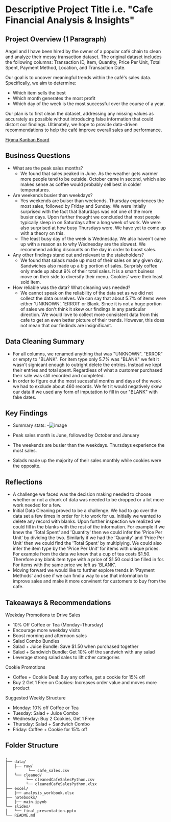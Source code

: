 # Descriptive Project Title i.e. "Cafe Financial Analysis & Insights" 

## Project Overview (1 Paragraph)
Angel and I have been hired by the owner of a popular café chain to clean and analyze their messy transaction dataset. The original dataset includes the following columns: Transaction ID, Item, Quantity, Price Per Unit, Total Spent, Payment Method, Location, and Transaction Date.

Our goal is to uncover meaningful trends within the café's sales data. Specifically, we aim to determine:

- Which item sells the best
- Which month generates the most profit
- Which day of the week is the most successful over the course of a year.
  
Our plan is to first clean the dataset, addressing any missing values as accurately as possible without introducing false information that could distort our findings. Ultimately, we hope to provide data-driven recommendations to help the café improve overall sales and performance.

[Figma Kanban Board](https://www.figma.com/board/juOigrlEdvkUQz318G1yUE/Mod1_Final-Project-Kaban-Board?node-id=0-1&t=9t959gGv1UOWJsVn-1)

## Business Questions 
- What are the peak sales months?
    - We found that sales peaked in June. As the weather gets warmer more people tend to be outside. October came in second, which also makes sense as coffee would probably sell best in colder temperatures.
- Are weekends busier than weekdays?
    - Yes weekends are buiser than weekends. Thursday experiences the most sales, followed by Friday and Sunday. We were intially surprised with the fact that Saturdays was not one of the more busier days. Upon further thought we concluded that most people typically sleep in on Saturdays after a long week of work. We were also surprised at how busy Thursdays were. We have yet to come up with a theory on this. 
    - The least busy day of the week is Wednesday. We also haven't came up with a reason as to why Wednesday are the slowest. We recommend adding discounts on the day in order to boost sales. 
- Any other findings stand out and relevant to the stakeholders?
    - We found that salads made up most of their sales on any given day. Sandwiches also made up a big portion of sales. Surprisly coffee only made up about 9% of their total sales. It is a smart buiness move on their side to diversify their menu.  Cookies' were their least sold item. 
- How reliable was the data?  What cleaning was needed?
    - We cannot speak on the reliability of the data set as we did not collect the data ourselves. We can say that about 5.7% of items were either 'UNKNOWN', 'ERROR' or Blank. Since it is not a huge portion of sales we don't think it skew our findings in any particular direction. We would love to collect more consistent data from this cafe to get an even better picture of their trends. However, this does not mean that our findinds are insignificant.

## Data Cleaning Summary 
- For all columns, we renamed anything that was "UNKNOWN". "ERROR" or empty to "BLANK". For item type only 5.7% was "BLANK" we felt it wasn't signicant enough to outright delete the entries. Instead we kept their entries and total spent. Regardless of what a customer purchased their sale was still recorded and completed. 
- In order to figure out the most sucessful months and days of the week we had to exclude about 460 records. We felt it would negatively skew our data if we used any form of imputation to fill in our "BLANK" with fake dates.

## Key Findings
- Summary stats:
    -![image](https://github.com/user-attachments/assets/6a99ed30-4a67-4ab4-ab60-3e5f255d3fdf)
 
- Peak sales month is June, followed by October and January
- The weekends are busier than the weekdays. Thursdays experience the most sales.
- Salads made up the majority of their sales monthly while cookies were the opposite.

## Reflections
- A challenge we faced was the decision making needed to choose whether or not a chunk of data was needed to be dropped or a lot more work needed for a few.
- Initial Data Cleaning proved to be a challenge. We had to go over the data set a few times in order for it to work for us. Initially we wanted to delete any record with blanks. Upon further inspection we realized we could fill in the blanks with the rest of the information. For example if we knew the 'Total Spent' and 'Quantity' then we could infer the 'Price Per Unit' by dividing the two. Similarly if we had the 'Quanity' and 'Price Per Unit' then we could find the 'Total Spent' by multiplying. We could also infer the item type by the 'Price Per Unit' for items with unique prices. For example from the data we knew that a cup of tea costs $1.50. Therefore any blank item type with a price of $1.50 could be filled in for. For items with the same price we left as 'BLANK'.
- Moving forward we would like to further explore trends in 'Payment Methods' and see if we can find a way to use that information to improve sales and make it more convinent for customers to buy from the cafe. 


## Takeaways & Recommendations 
Weekday Promotions to Drive Sales
  - 10% Off Coffee or Tea (Monday–Thursday)
  - Encourage more weekday visits
  - Boost morning and afternoon sales
  - Salad Combo Bundles
  - Salad + Juice Bundle: Save $1.50 when purchased together
  - Salad + Sandwich Bundle: Get 10% off the sandwich with any salad
  - Leverage strong salad sales to lift other categories

Cookie Promotions

  - Coffee + Cookie Deal: Buy any coffee, get a cookie for 15% off
  - Buy 2 Get 1 Free on Cookies: Increases order value and moves more product
    
Suggested Weekly Structure

  - Monday: 10% off Coffee or Tea
  - Tuesday: Salad + Juice Combo
  - Wednesday: Buy 2 Cookies, Get 1 Free
  - Thursday: Salad + Sandwich Combo
  - Friday: Coffee + Cookie for 15% off


## Folder Structure
```text
.
├── data/
│   ├── raw/
│         └── cafe_sales.csv
│   └── cleaned/
│        └── cleanedCafeSalesPython.csv
│        └── cleanedCafeSalesPython.xlsx
├── excel/
│   ├── analysis_workbook.xlsx
├── notebooks/
│   ├── main.ipynb
└── slides/
│   └── final_presentation.pptx
└── README.md
